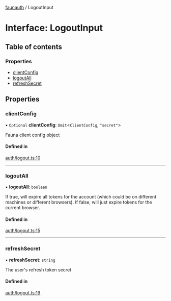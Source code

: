 [faunauth](../index.md) / LogoutInput

# Interface: LogoutInput

## Table of contents

### Properties

- [clientConfig](LogoutInput.md#clientconfig)
- [logoutAll](LogoutInput.md#logoutall)
- [refreshSecret](LogoutInput.md#refreshsecret)

## Properties

### clientConfig

• `Optional` **clientConfig**: `Omit`<`ClientConfig`, ``"secret"``\>

Fauna client config object

#### Defined in

[auth/logout.ts:10](https://github.com/alexnitta/faunauth/blob/b736586/src/auth/logout.ts#L10)

___

### logoutAll

• **logoutAll**: `boolean`

If true, will expire all tokens for the account (which could be on different machines or
different browsers). If false, will just expire tokens for the current browser.

#### Defined in

[auth/logout.ts:15](https://github.com/alexnitta/faunauth/blob/b736586/src/auth/logout.ts#L15)

___

### refreshSecret

• **refreshSecret**: `string`

The user's refresh token secret

#### Defined in

[auth/logout.ts:19](https://github.com/alexnitta/faunauth/blob/b736586/src/auth/logout.ts#L19)

